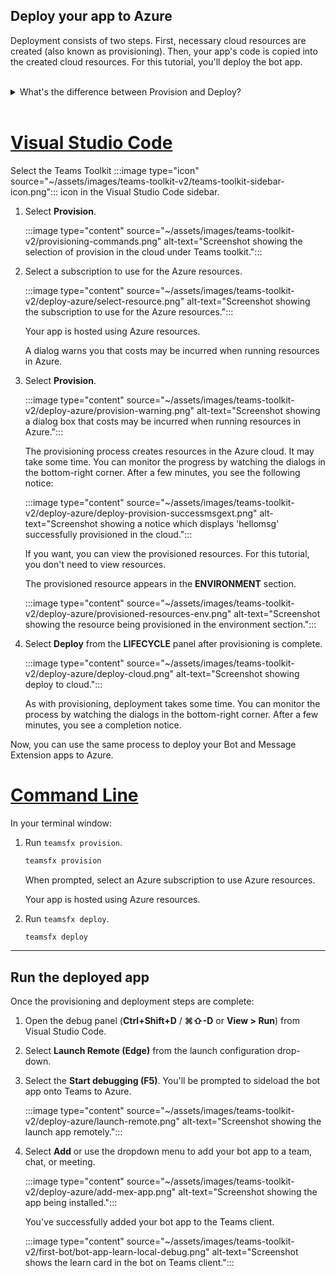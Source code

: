 ## Deploy your app to Azure

Deployment consists of two steps.  First, necessary cloud resources are created (also known as provisioning). Then, your app's code is copied into the created cloud resources. For this tutorial, you'll deploy the bot app.
<br>
<br>
<details>
<summary>What's the difference between Provision and Deploy?</summary>
<br>
The <b>Provision</b> step creates resources in Azure and Microsoft 365 for your app, but no code (HTML, CSS, JavaScript, etc.) is copied to the resources. The <b>Deploy</b> step copies the code for your app to the resources you created during the provision step. It's common to deploy multiple times without provisioning new resources. Since the provision step can take some time to complete, it's separate from the deployment step.
</details>
<br>

# [Visual Studio Code](#tab/vscode)

Select the Teams Toolkit :::image type="icon" source="~/assets/images/teams-toolkit-v2/teams-toolkit-sidebar-icon.png"::: icon in the Visual Studio Code sidebar.

1. Select **Provision**.

   :::image type="content" source="~/assets/images/teams-toolkit-v2/provisioning-commands.png" alt-text="Screenshot showing the selection of provision in the cloud under Teams toolkit.":::

1. Select a subscription to use for the Azure resources.

    :::image type="content" source="~/assets/images/teams-toolkit-v2/deploy-azure/select-resource.png" alt-text="Screenshot showing the subscription to use for the Azure resources.":::

   Your app is hosted using Azure resources.

    A dialog warns you that costs may be incurred when running resources in Azure.

1. Select **Provision**.

   :::image type="content" source="~/assets/images/teams-toolkit-v2/deploy-azure/provision-warning.png" alt-text="Screenshot showing a dialog box that costs may be incurred when running resources in Azure.":::

   The provisioning process creates resources in the Azure cloud. It may take some time. You can monitor the progress by watching the dialogs in the bottom-right corner. After a few minutes, you see the following notice:

   :::image type="content" source="~/assets/images/teams-toolkit-v2/deploy-azure/deploy-provision-successmsgext.png" alt-text="Screenshot showing a notice which displays 'hellomsg' successfully provisioned in the cloud.":::

    If you want, you can view the provisioned resources. For this tutorial, you don't need to view resources.

    The provisioned resource appears in the **ENVIRONMENT** section.

    :::image type="content" source="~/assets/images/teams-toolkit-v2/deploy-azure/provisioned-resources-env.png" alt-text="Screenshot showing the resource being provisioned in the environment section.":::

1. Select **Deploy** from the **LIFECYCLE** panel after provisioning is complete.

   :::image type="content" source="~/assets/images/teams-toolkit-v2/deploy-azure/deploy-cloud.png" alt-text="Screenshot showing deploy to cloud.":::

   As with provisioning, deployment takes some time. You can monitor the process by watching the dialogs in the bottom-right corner. After a few minutes, you see a completion notice.

Now, you can use the same process to deploy your Bot and Message Extension apps to Azure.

# [Command Line](#tab/cli)

In your terminal window:

1. Run `teamsfx provision`.

   ``` bash
   teamsfx provision
   ```

   When prompted, select an Azure subscription to use Azure resources.

   Your app is hosted using Azure resources.

1. Run `teamsfx deploy`.

   ``` bash
   teamsfx deploy
   ```

---

## Run the deployed app

Once the provisioning and deployment steps are complete:

1. Open the debug panel (**Ctrl+Shift+D** / **⌘⇧-D** or **View > Run**) from Visual Studio Code.
1. Select **Launch Remote (Edge)** from the launch configuration drop-down.
1. Select the **Start debugging (F5)**. You'll be prompted to sideload the bot app onto Teams to Azure.

   :::image type="content" source="~/assets/images/teams-toolkit-v2/deploy-azure/launch-remote.png" alt-text="Screenshot showing the launch app remotely.":::

1. Select **Add** or use the dropdown menu to add your bot app to a team, chat, or meeting.

   :::image type="content" source="~/assets/images/teams-toolkit-v2/deploy-azure/add-mex-app.png" alt-text="Screenshot showing the app being installed.":::

   You've successfully added your bot app to the Teams client.

    :::image type="content" source="~/assets/images/teams-toolkit-v2/first-bot/bot-app-learn-local-debug.png" alt-text="Screenshot shows the learn card in the bot on Teams client.":::  
